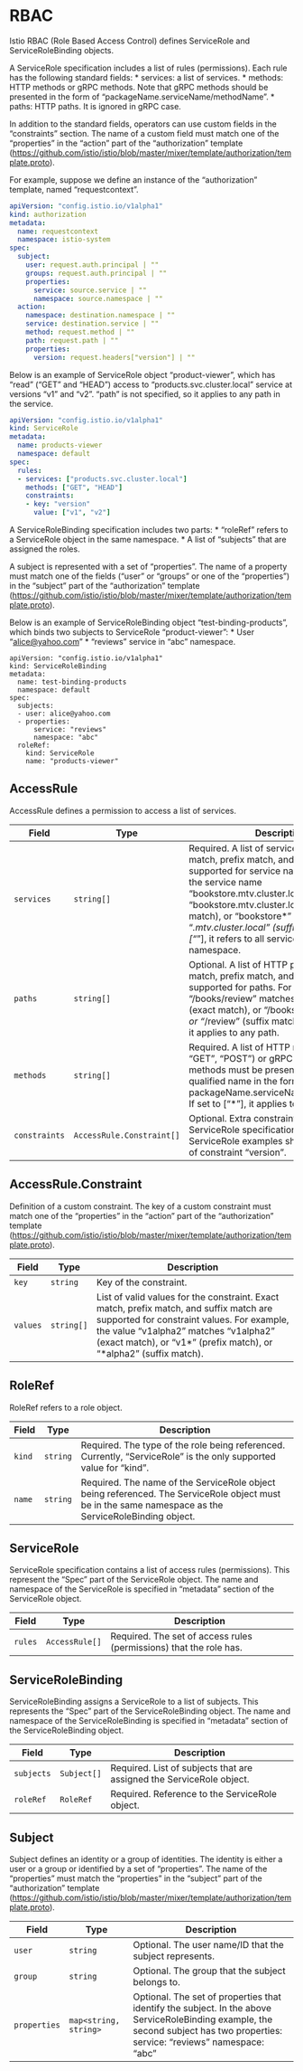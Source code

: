# RBAC

Istio RBAC (Role Based Access Control) defines ServiceRole and ServiceRoleBinding objects.

A ServiceRole specification includes a list of rules (permissions). Each rule has the following standard fields: * services: a list of services. * methods: HTTP methods or gRPC methods. Note that gRPC methods should be presented in the form of “packageName.serviceName/methodName”. * paths: HTTP paths. It is ignored in gRPC case.

In addition to the standard fields, operators can use custom fields in the “constraints” section. The name of a custom field must match one of the “properties” in the “action” part of the “authorization” template (https://github.com/istio/istio/blob/master/mixer/template/authorization/template.proto).

For example, suppose we define an instance of the “authorization” template, named “requestcontext”.

```yaml
apiVersion: "config.istio.io/v1alpha1"
kind: authorization
metadata:
  name: requestcontext
  namespace: istio-system
spec:
  subject:
    user: request.auth.principal | ""
    groups: request.auth.principal | ""
    properties:
      service: source.service | ""
      namespace: source.namespace | ""
  action:
    namespace: destination.namespace | ""
    service: destination.service | ""
    method: request.method | ""
    path: request.path | ""
    properties:
      version: request.headers["version"] | ""
```

Below is an example of ServiceRole object “product-viewer”, which has “read” (“GET” and “HEAD”) access to “products.svc.cluster.local” service at versions “v1” and “v2”. “path” is not specified, so it applies to any path in the service.

```yaml
apiVersion: "config.istio.io/v1alpha1"
kind: ServiceRole
metadata:
  name: products-viewer
  namespace: default
spec:
  rules:
  - services: ["products.svc.cluster.local"]
    methods: ["GET", "HEAD"]
    constraints:
    - key: "version"
      value: ["v1", "v2"]
```

A ServiceRoleBinding specification includes two parts: * “roleRef” refers to a ServiceRole object in the same namespace. * A list of “subjects” that are assigned the roles.

A subject is represented with a set of “properties”. The name of a property must match one of the fields (“user” or “groups” or one of the “properties”) in the “subject” part of the “authorization” template (https://github.com/istio/istio/blob/master/mixer/template/authorization/template.proto).

Below is an example of ServiceRoleBinding object “test-binding-products”, which binds two subjects to ServiceRole “product-viewer”: * User “alice@yahoo.com” * “reviews” service in “abc” namespace.

```
apiVersion: "config.istio.io/v1alpha1"
kind: ServiceRoleBinding
metadata:
  name: test-binding-products
  namespace: default
spec:
  subjects:
  - user: alice@yahoo.com
  - properties:
      service: "reviews"
      namespace: "abc"
  roleRef:
    kind: ServiceRole
    name: "products-viewer"
```

## AccessRule

AccessRule defines a permission to access a list of services.

| Field         | Type                      | Description                                                  |
| ------------- | ------------------------- | ------------------------------------------------------------ |
| `services`    | `string[]`                | Required. A list of service names. Exact match, prefix match, and suffix match are supported for service names. For example, the service name “bookstore.mtv.cluster.local” matches “bookstore.mtv.cluster.local” (exact match), or “bookstore*” (prefix match), or “*.mtv.cluster.local” (suffix match). If set to [“*”], it refers to all services in the namespace. |
| `paths`       | `string[]`                | Optional. A list of HTTP paths. Exact match, prefix match, and suffix match are supported for paths. For example, the path “/books/review” matches “/books/review” (exact match), or “/books/*” (prefix match), or “*/review” (suffix match). If not specified, it applies to any path. |
| `methods`     | `string[]`                | Required. A list of HTTP methods (e.g., “GET”, “POST”) or gRPC methods. gRPC methods must be presented as fully-qualified name in the form of packageName.serviceName/methodName. If set to [“*”], it applies to any method. |
| `constraints` | `AccessRule.Constraint[]` | Optional. Extra constraints in the ServiceRole specification. The above ServiceRole examples shows an example of constraint “version”. |

## AccessRule.Constraint

Definition of a custom constraint. The key of a custom constraint must match one of the “properties” in the “action” part of the “authorization” template (https://github.com/istio/istio/blob/master/mixer/template/authorization/template.proto).

| Field    | Type       | Description                                                  |
| -------- | ---------- | ------------------------------------------------------------ |
| `key`    | `string`   | Key of the constraint.                                       |
| `values` | `string[]` | List of valid values for the constraint. Exact match, prefix match, and suffix match are supported for constraint values. For example, the value “v1alpha2” matches “v1alpha2” (exact match), or “v1*” (prefix match), or “*alpha2” (suffix match). |

## RoleRef

RoleRef refers to a role object.

| Field  | Type     | Description                                                  |
| ------ | -------- | ------------------------------------------------------------ |
| `kind` | `string` | Required. The type of the role being referenced. Currently, “ServiceRole” is the only supported value for “kind”. |
| `name` | `string` | Required. The name of the ServiceRole object being referenced. The ServiceRole object must be in the same namespace as the ServiceRoleBinding object. |

## ServiceRole

ServiceRole specification contains a list of access rules (permissions). This represent the “Spec” part of the ServiceRole object. The name and namespace of the ServiceRole is specified in “metadata” section of the ServiceRole object.

| Field   | Type           | Description                                                  |
| ------- | -------------- | ------------------------------------------------------------ |
| `rules` | `AccessRule[]` | Required. The set of access rules (permissions) that the role has. |

## ServiceRoleBinding

ServiceRoleBinding assigns a ServiceRole to a list of subjects. This represents the “Spec” part of the ServiceRoleBinding object. The name and namespace of the ServiceRoleBinding is specified in “metadata” section of the ServiceRoleBinding object.

| Field      | Type        | Description                                                  |
| ---------- | ----------- | ------------------------------------------------------------ |
| `subjects` | `Subject[]` | Required. List of subjects that are assigned the ServiceRole object. |
| `roleRef`  | `RoleRef`   | Required. Reference to the ServiceRole object.               |

## Subject

Subject defines an identity or a group of identities. The identity is either a user or a group or identified by a set of “properties”. The name of the “properties” must match the “properties” in the “subject” part of the “authorization” template (https://github.com/istio/istio/blob/master/mixer/template/authorization/template.proto).

| Field        | Type                  | Description                                                  |
| ------------ | --------------------- | ------------------------------------------------------------ |
| `user`       | `string`              | Optional. The user name/ID that the subject represents.      |
| `group`      | `string`              | Optional. The group that the subject belongs to.             |
| `properties` | `map<string, string>` | Optional. The set of properties that identify the subject. In the above ServiceRoleBinding example, the second subject has two properties: service: “reviews” namespace: “abc” |